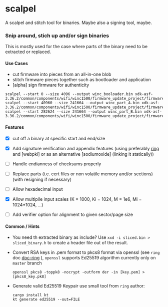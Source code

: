 # scalpel

A scalpel and stitch tool for binaries. Maybe also a signing tool, maybe.


### Snip around, stich up and/or sign binaries

This is mostly used for the case where parts of the binary need to be extracted or replaced.

#### Use Cases

* cut firmware into pieces from an all-in-one blob
* stitch firmware pieces together such as bootloader and application
* [alpha] sign firmware for authenticity

```
scalpel --start 0 --size 4096 --output winc_booloader.bin xdk-asf-3.36.2/common/components/wifi/winc1500/firmware_update_project/firmware/firmware/m2m_aio_3a0.bin
scalpel --start 40960 --size 241664 --output winc_part_A.bin xdk-asf-3.36.2/common/components/wifi/winc1500/firmware_update_project/firmware/firmware/m2m_aio_3a0.bin
scalpel --start 282624 --size 241664 --output winc_part_B.bin xdk-asf-3.36.2/common/components/wifi/winc1500/firmware_update_project/firmware/firmware/m2m_aio_3a0.bin
```

#### Features 

- [x] cut off a binary at specific start and end/size
- [x] Add signature verification and appendix features (using preferably [ring] and [webpki] or as an alternative [sodiumoxide] (linking it statically))
- [ ] Handle endianness of checksums properly
- [ ] Replace parts (i.e. cert files or non volatile memory and/or sections) (with resigning if necessary)
- [ ] Allow hexadecimal input
- [x] Allow multipile input scales (K = 1000, Ki = 1024, M = 1e6, Mi = 1024*1024, ...)
- [ ] Add verifier option for alignment to given sector/page size


#### Common / Hints

- You need th extracted binary as include? Use `xxd -i sliced.bin > sliced_binary.h` to create a header file out of the result.

- Convert RSA keys in .pem format to pkcs8 format via openssl (see `ring` doc [doc-ring] ), `openssl` supports Ed25519 algorithm currently only on `master` branch

    ```
    openssl pkcs8 -toppk8 -nocrypt -outform der -in [key.pem] > [pkcs8_key.pk8]
    ```

- Generate valid Ed25519 Keypair use small tool from `ring` author:

    ```
    cargo install kt
    kt generate ed25519 --out=FILE
    ```



[ring]: https://crates.io/crates/ring
[doc-ring]: https://docs.rs/ring/0.13.0-alpha/ring/signature/struct.RSAKeyPair.html

